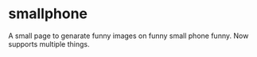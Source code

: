 # smallphone
 A small page to genarate funny images on funny small phone funny. Now supports multiple things.
